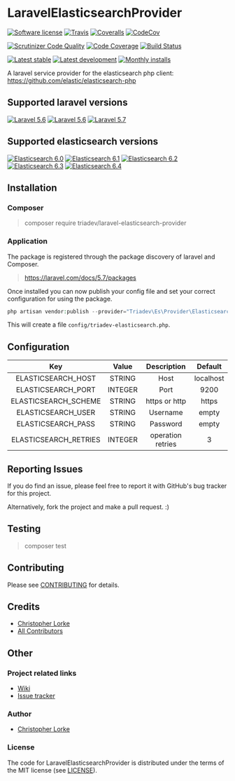 # LaravelElasticsearchProvider

[![Software license][ico-license]](LICENSE)
[![Travis][ico-travis]][link-travis]
[![Coveralls](https://coveralls.io/repos/github/triadev/LaravelElasticsearchProvider/badge.svg?branch=master)](https://coveralls.io/github/triadev/LaravelElasticsearchProvider?branch=master)
[![CodeCov](https://codecov.io/gh/triadev/LaravelElasticsearchProvider/branch/master/graph/badge.svg)](https://codecov.io/gh/triadev/LaravelElasticsearchProvider)

[![Scrutinizer Code Quality](https://scrutinizer-ci.com/g/triadev/LaravelElasticsearchProvider/badges/quality-score.png?b=master)](https://scrutinizer-ci.com/g/triadev/LaravelElasticsearchProvider/?branch=master)
[![Code Coverage](https://scrutinizer-ci.com/g/triadev/LaravelElasticsearchProvider/badges/coverage.png?b=master)](https://scrutinizer-ci.com/g/triadev/LaravelElasticsearchProvider/?branch=master)
[![Build Status](https://scrutinizer-ci.com/g/triadev/LaravelElasticsearchProvider/badges/build.png?b=master)](https://scrutinizer-ci.com/g/triadev/LaravelElasticsearchProvider/build-status/master)

[![Latest stable][ico-version-stable]][link-packagist]
[![Latest development][ico-version-dev]][link-packagist]
[![Monthly installs][ico-downloads-monthly]][link-downloads]

A laravel service provider for the elasticsearch php client: https://github.com/elastic/elasticsearch-php

## Supported laravel versions
[![Laravel 5.6][icon-l55]][link-laravel]
[![Laravel 5.6][icon-l56]][link-laravel]
[![Laravel 5.7][icon-l57]][link-laravel]

## Supported elasticsearch versions
[![Elasticsearch 6.0][icon-e60]][link-elasticsearch]
[![Elasticsearch 6.1][icon-e61]][link-elasticsearch]
[![Elasticsearch 6.2][icon-e62]][link-elasticsearch]
[![Elasticsearch 6.3][icon-e63]][link-elasticsearch]
[![Elasticsearch 6.4][icon-e64]][link-elasticsearch]

## Installation

### Composer
> composer require triadev/laravel-elasticsearch-provider

### Application

The package is registered through the package discovery of laravel and Composer.
>https://laravel.com/docs/5.7/packages

Once installed you can now publish your config file and set your correct configuration for using the package.
```php
php artisan vendor:publish --provider="Triadev\Es\Provider\ElasticsearchServiceProvider" --tag="config"
```

This will create a file ```config/triadev-elasticsearch.php```.

## Configuration
| Key        | Value           | Description  | Default |
|:-------------:|:-------------:|:-----:|:-----:|
| ELASTICSEARCH_HOST | STRING | Host | localhost |
| ELASTICSEARCH_PORT | INTEGER | Port | 9200
| ELASTICSEARCH_SCHEME | STRING | https or http | https |
| ELASTICSEARCH_USER | STRING | Username | empty |
| ELASTICSEARCH_PASS | STRING | Password | empty |
| ELASTICSEARCH_RETRIES | INTEGER | operation retries | 3 |

## Reporting Issues
If you do find an issue, please feel free to report it with GitHub's bug tracker for this project.

Alternatively, fork the project and make a pull request. :)

## Testing
>composer test

## Contributing
Please see [CONTRIBUTING](CONTRIBUTING.md) for details.

## Credits
- [Christopher Lorke][link-author]
- [All Contributors][link-contributors]

## Other

### Project related links
- [Wiki](https://github.com/triadev/LaravelElasticsearchProvider/wiki)
- [Issue tracker](https://github.com/triadev/LaravelElasticsearchProvider/issues)

### Author
- [Christopher Lorke](mailto:christopher.lorke@gmx.de)

### License
The code for LaravelElasticsearchProvider is distributed under the terms of the MIT license (see [LICENSE](LICENSE)).

[ico-license]: https://img.shields.io/github/license/triadev/LaravelElasticsearchProvider.svg?style=flat-square
[ico-version-stable]: https://img.shields.io/packagist/v/triadev/laravel-elasticsearch-provider.svg?style=flat-square
[ico-version-dev]: https://img.shields.io/packagist/vpre/triadev/laravel-elasticsearch-provider.svg?style=flat-square
[ico-downloads-monthly]: https://img.shields.io/packagist/dm/triadev/laravel-elasticsearch-provider.svg?style=flat-square
[ico-travis]: https://travis-ci.org/triadev/LaravelElasticsearchProvider.svg?branch=master

[link-packagist]: https://packagist.org/packages/triadev/laravel-elasticsearch-provider
[link-downloads]: https://packagist.org/packages/triadev/laravel-elasticsearch-provider/stats
[link-travis]: https://travis-ci.org/triadev/LaravelElasticsearchProvider

[icon-l55]: https://img.shields.io/badge/Laravel-5.5-brightgreen.svg?style=flat-square
[icon-l56]: https://img.shields.io/badge/Laravel-5.6-brightgreen.svg?style=flat-square
[icon-l57]: https://img.shields.io/badge/Laravel-5.7-brightgreen.svg?style=flat-square

[icon-e60]: https://img.shields.io/badge/Elasticsearch-6.0-brightgreen.svg?style=flat-square
[icon-e61]: https://img.shields.io/badge/Elasticsearch-6.1-brightgreen.svg?style=flat-square
[icon-e62]: https://img.shields.io/badge/Elasticsearch-6.2-brightgreen.svg?style=flat-square
[icon-e63]: https://img.shields.io/badge/Elasticsearch-6.3-brightgreen.svg?style=flat-square
[icon-e64]: https://img.shields.io/badge/Elasticsearch-6.4-brightgreen.svg?style=flat-square

[link-laravel]: https://laravel.com
[link-elasticsearch]: https://www.elastic.co/
[link-author]: https://github.com/triadev
[link-contributors]: ../../contributors
